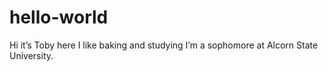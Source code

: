 # hello-world

Hi it’s Toby here
I like baking and studying 
I’m a sophomore at Alcorn State University. 
